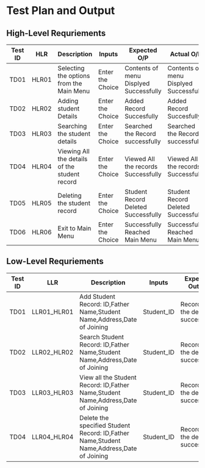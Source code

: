 # **Test Plan and Output**

## High-Level Requriements

|Test ID| HLR | Description| Inputs|Expected O/P | Actual O/P|
--- | --- | --- | --- | --- | --- |
|TD01|HLR01|Selecting the options from the Main Menu|Enter the Choice|Contents of menu Displyed Successfully|Contents of menu Displyed Successfully|
|TD02|HLR02|Adding student Details|Enter the Choice|Added Record Succesfully|Added Record Succesfully|
|TD03|HLR03|Searching the student details|Enter the Choice|Searched the Record successfully|Searched the Record successfully|
|TD04|HLR04|Viewing All the details of the student record|Enter the Choice|Viewed All the records Successfully|Viewed All the records Successfully|
|TD05|HLR05|Deleting the student record|Enter the Choice|Student Record Deleted Successfully|Student Record Deleted Successfully|
|TD06|HLR06|Exit to Main Menu|Enter the Choice| Successfully Reached Main Menu|Successfully Reached Main Menu|


## Low-Level Requriements



|Test ID| LLR | Description| Inputs |Expected Output| Actual Output|
--- | --- | --- | --- | --- | --- |
|TD01|LLR01_HLR01|  Add Student Record: ID,Father Name,Student Name,Address,Date of Joining| Student_ID | Recorded the details successfully | Recorded the details successfully |
|TD02|LLR02_HLR02| Search Student Record: ID,Father Name,Student Name,Address,Date of Joining | Student_ID | Recorded the details successfully | Recorded the details successfully |
|TD03|LLR03_HLR03| View all the Student Record: ID,Father Name,Student Name,Address,Date of Joining | Student_ID | Recorded the details successfully | Recorded the details successfully |
|TD04|LLR04_HLR04|Delete the specified Student Record: ID,Father Name,Student Name,Address,Date of Joining| Student_ID | Recorded the details successfully | Recorded the details successfully |





